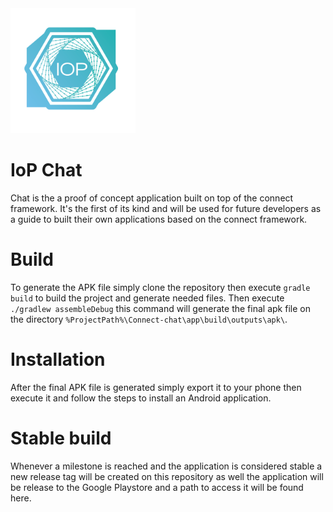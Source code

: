 <img width=200px src="https://github.com/Internet-of-People/iop-resources/blob/master/logo/v2/logo_iop.png" alt="IoP Logo">

# IoP Chat

Chat is the a proof of concept application built on top of the connect framework.
It's the first of its kind and will be used for future developers as a guide to built their own applications based on the connect framework.

# Build

To generate the APK file simply clone the repository then execute `gradle build` to build the project and generate needed files.
Then execute `./gradlew assembleDebug` this command will generate the final apk file on the directory `%ProjectPath%\Connect-chat\app\build\outputs\apk\`.

# Installation

After the final APK file is generated simply export it to your phone then execute it and follow the steps to install an Android application.

# Stable build

Whenever a milestone is reached and the application is considered stable a new release tag will be created on this repository as well the application will be release to the Google Playstore and a path to access it will be found here.

